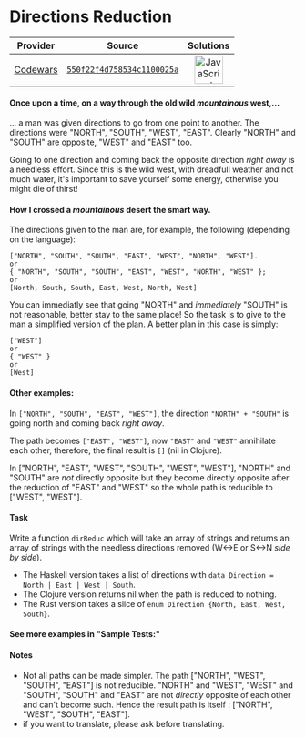 [_metadata_:generated]: - "true"

# Directions Reduction

<!-- INFO TABLE BEGIN -->

| Provider                                        | Source                                                                               | Solutions                                                                                                                                                    |
| :---------------------------------------------: | :----------------------------------------------------------------------------------: | :----------------------------------------------------------------------------------------------------------------------------------------------------------: |
| [Codewars](../../../docs/providers/Codewars.md) | [`550f22f4d758534c1100025a`](https://www.codewars.com/kata/550f22f4d758534c1100025a) | [<img src="https://res.cloudinary.com/rascaltwo/image/upload/v1631924076/javascript_ehszr7.svg" alt="JavaScript" title="JavaScript" width="50" />](solve.js) |

<!-- INFO TABLE END -->

#### Once upon a time, on a way through the old wild *mountainous* west,…

… a man was given directions to go from one point to another. The directions were "NORTH", "SOUTH", "WEST", "EAST". Clearly "NORTH" and "SOUTH" are opposite, "WEST" and "EAST" too. 

Going to one direction and coming back the opposite direction *right away* is a needless effort. Since this is the wild west, with dreadfull weather and not much water, it's important to save yourself some energy, otherwise you might die of thirst!

#### How I crossed a *mountainous* desert the smart way.

The directions given to the man are, for example, the following (depending on the language):

```
["NORTH", "SOUTH", "SOUTH", "EAST", "WEST", "NORTH", "WEST"].
or
{ "NORTH", "SOUTH", "SOUTH", "EAST", "WEST", "NORTH", "WEST" };
or
[North, South, South, East, West, North, West]
```
You can immediatly see that going "NORTH" and *immediately* "SOUTH" is not reasonable, better stay to the same place!
So the task is to give to the man a simplified version of the plan. A better plan in this case is simply:

```
["WEST"]
or
{ "WEST" }
or
[West]
```

#### Other examples:

In `["NORTH", "SOUTH", "EAST", "WEST"]`, the direction `"NORTH" + "SOUTH"` is going north and coming back *right away*. 

The path becomes `["EAST", "WEST"]`, now `"EAST"` and `"WEST"` annihilate each other, therefore, the final result is `[]` (nil in Clojure).

In ["NORTH", "EAST", "WEST", "SOUTH", "WEST", "WEST"], "NORTH" and "SOUTH" are *not* directly opposite but they become directly opposite after the reduction of "EAST" and "WEST" so the whole path is reducible to ["WEST", "WEST"].

#### Task

Write a function `dirReduc` which will take an array of strings and returns an array of strings with the needless directions removed (W<->E or S<->N *side by side*).

- The Haskell version takes a list of directions with `data Direction = North | East | West | South`. 
- The Clojure version returns nil when the path is reduced to nothing. 
- The Rust version takes a slice of `enum Direction {North, East, West, South}`.

#### See more examples in "Sample Tests:"

#### Notes

- Not all paths can be made simpler. 
The path ["NORTH", "WEST", "SOUTH", "EAST"] is not reducible. "NORTH" and "WEST", "WEST" and "SOUTH", "SOUTH" and "EAST" are not *directly* opposite of each other and can't become such. Hence the result path is itself : ["NORTH", "WEST", "SOUTH", "EAST"].
- if you want to translate, please ask before translating.

